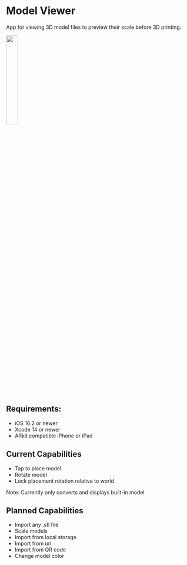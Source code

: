 # Model Viewer
App for viewing 3D model files to preview their scale before 3D printing.

<img src="https://user-images.githubusercontent.com/23454651/230996689-922ea211-4ec5-4b03-a7da-8fa626718cb2.png" width=25% height=25%>

## Requirements:
- iOS 16.2 or newer
- Xcode 14 or newer
- ARkit compatible iPhone or iPad

## Current Capabilities
- Tap to place model
- Rotate model
- Lock placement rotation relative to world

Note: Currently only converts and displays built-in model

## Planned Capabilities
- Import any .stl file
- Scale models
- Import from local storage
- Import from url
- Import from QR code
- Change model color
